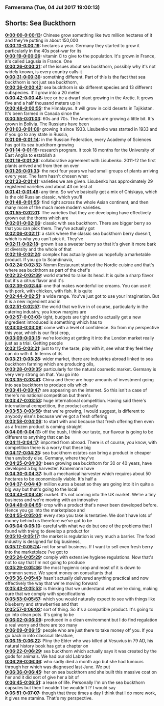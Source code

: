 ### Farmerama  (Tue, 04 Jul 2017 19:00:13)
## Shorts: Sea Buckthorn  
**[0:00:00-0:00:13](https://soundcloud.com/farmerama-radio/shorts-sea-buckthorn#t=0:00:00):**  Chinese grow something like two million hectares of it and they're putting in about 150,000  
**[0:00:13-0:00:19](https://soundcloud.com/farmerama-radio/shorts-sea-buckthorn#t=0:00:13):**  hectares a year. Germany they started to grow it particularly in the 40s post-war for its  
**[0:00:19-0:00:26](https://soundcloud.com/farmerama-radio/shorts-sea-buckthorn#t=0:00:19):**  vitamin C to give to the population. It's grown in France, it's called Lagusia in France. One  
**[0:00:26-0:00:31](https://soundcloud.com/farmerama-radio/shorts-sea-buckthorn#t=0:00:26):**  of the issues about sea buckthorn, possibly why it's not widely known, is every country calls it  
**[0:00:31-0:00:36](https://soundcloud.com/farmerama-radio/shorts-sea-buckthorn#t=0:00:31):**  something different. Part of this is the fact that sea buckthorn is not just sea buckthorn,  
**[0:00:36-0:00:42](https://soundcloud.com/farmerama-radio/shorts-sea-buckthorn#t=0:00:36):**  sea buckthorn is six different species and 13 different subspecies. It'll grow into a 20 meter  
**[0:00:42-0:00:48](https://soundcloud.com/farmerama-radio/shorts-sea-buckthorn#t=0:00:42):**  tree or be a dwarf plant growing in the Arctic. It grows five and a half thousand meters up in  
**[0:00:48-0:00:55](https://soundcloud.com/farmerama-radio/shorts-sea-buckthorn#t=0:00:48):**  the Himalayas. It will grow in cold deserts in Tajikistan. It's been farmed in Canada since the  
**[0:00:55-0:01:03](https://soundcloud.com/farmerama-radio/shorts-sea-buckthorn#t=0:00:55):**  60s and 70s. The Americans are growing a little bit. It's grown in Bolivia. The Russians have been  
**[0:01:03-0:01:09](https://soundcloud.com/farmerama-radio/shorts-sea-buckthorn#t=0:01:03):**  growing it since 1933. Lisubenko was started in 1933 and if you go to any state in Russia,  
**[0:01:09-0:01:14](https://soundcloud.com/farmerama-radio/shorts-sea-buckthorn#t=0:01:09):**  in the Russian Federation, every Academy of Sciences has got its sea buckthorn growing  
**[0:01:14-0:01:19](https://soundcloud.com/farmerama-radio/shorts-sea-buckthorn#t=0:01:14):**  research program. It took 18 months for the University of East Anglia to establish a  
**[0:01:19-0:01:26](https://soundcloud.com/farmerama-radio/shorts-sea-buckthorn#t=0:01:19):**  collaborative agreement with Lisubenko. 2011-12 the first plants arrived and from then on over  
**[0:01:26-0:01:33](https://soundcloud.com/farmerama-radio/shorts-sea-buckthorn#t=0:01:26):**  the next four years we had small groups of plants arriving every year. The farm hasn't chosen what  
**[0:01:33-0:01:41](https://soundcloud.com/farmerama-radio/shorts-sea-buckthorn#t=0:01:33):**  varieties we are given. Lisubenko has approximately 29 registered varieties and about 43 on test at  
**[0:01:41-0:01:48](https://soundcloud.com/farmerama-radio/shorts-sea-buckthorn#t=0:01:41):**  any time. So we've basically got a mix of Chiskaya, which is the old Russian classic, which you'll  
**[0:01:48-0:01:55](https://soundcloud.com/farmerama-radio/shorts-sea-buckthorn#t=0:01:48):**  find right across the whole Asian continent, and then many more of the much more modern varieties.  
**[0:01:55-0:02:01](https://soundcloud.com/farmerama-radio/shorts-sea-buckthorn#t=0:01:55):**  The varieties that they are developing have effectively grown out the thorns which are  
**[0:02:01-0:02:06](https://soundcloud.com/farmerama-radio/shorts-sea-buckthorn#t=0:02:01):**  classic with sea buckthorn. There are bigger berry so that you can pick them. They've actually got  
**[0:02:06-0:02:11](https://soundcloud.com/farmerama-radio/shorts-sea-buckthorn#t=0:02:06):**  a stalk where the classic sea buckthorn berry doesn't, which is why you can't pick it. They've  
**[0:02:11-0:02:18](https://soundcloud.com/farmerama-radio/shorts-sea-buckthorn#t=0:02:11):**  grown it as a sweeter berry so that it's given it more bark at diversity and the whole of that  
**[0:02:18-0:02:24](https://soundcloud.com/farmerama-radio/shorts-sea-buckthorn#t=0:02:18):**  complex has actually given us hopefully a marketable product. If you go to Scandinavia,  
**[0:02:24-0:02:32](https://soundcloud.com/farmerama-radio/shorts-sea-buckthorn#t=0:02:24):**  Nomm Restaurant started the Nordic cuisine and that's where sea buckthorn as part of the chef's  
**[0:02:32-0:02:39](https://soundcloud.com/farmerama-radio/shorts-sea-buckthorn#t=0:02:32):**  world started to raise its head. It is quite a sharp flavor but it's a citrus flavor and it's  
**[0:02:39-0:02:44](https://soundcloud.com/farmerama-radio/shorts-sea-buckthorn#t=0:02:39):**  one that makes wonderful ice creams. You can use it with pork, with chicken, with fish. It is quite  
**[0:02:44-0:02:51](https://soundcloud.com/farmerama-radio/shorts-sea-buckthorn#t=0:02:44):**  a wide range. You've just got to use your imagination. But it is a new ingredient and in  
**[0:02:51-0:02:57](https://soundcloud.com/farmerama-radio/shorts-sea-buckthorn#t=0:02:51):**  the world that we live in of course, particularly in the catering industry, you know margins are  
**[0:02:57-0:03:03](https://soundcloud.com/farmerama-radio/shorts-sea-buckthorn#t=0:02:57):**  tight, budgets are tight and to actually get a new ingredient introduced is something which has to  
**[0:03:03-0:03:09](https://soundcloud.com/farmerama-radio/shorts-sea-buckthorn#t=0:03:03):**  come with a level of confidence. So from my perspective this year, which is our first crop,  
**[0:03:09-0:03:15](https://soundcloud.com/farmerama-radio/shorts-sea-buckthorn#t=0:03:09):**  we're looking at getting it into the London market really just as a trial. Getting people  
**[0:03:15-0:03:21](https://soundcloud.com/farmerama-radio/shorts-sea-buckthorn#t=0:03:15):**  just to try the taste, play with it, see what they feel they can do with it. In terms of its  
**[0:03:21-0:03:28](https://soundcloud.com/farmerama-radio/shorts-sea-buckthorn#t=0:03:21):**  wider market, there are industries abroad linked to sea buckthorn farming which are producing oils,  
**[0:03:28-0:03:35](https://soundcloud.com/farmerama-radio/shorts-sea-buckthorn#t=0:03:28):**  particularly for the natural cosmetic market. Germany is very very strong on that. You go into  
**[0:03:35-0:03:41](https://soundcloud.com/farmerama-radio/shorts-sea-buckthorn#t=0:03:35):**  China and there are huge amounts of investment going into sea buckthorn to produce oils which  
**[0:03:41-0:03:47](https://soundcloud.com/farmerama-radio/shorts-sea-buckthorn#t=0:03:41):**  are appearing on the internet. So this isn't a case of there's no national competition but there's  
**[0:03:47-0:03:53](https://soundcloud.com/farmerama-radio/shorts-sea-buckthorn#t=0:03:47):**  huge international competition. Having said there's international competition, the product actually  
**[0:03:53-0:03:58](https://soundcloud.com/farmerama-radio/shorts-sea-buckthorn#t=0:03:53):**  that we're growing, I would suggest, is different to anybody else's because we've got a fresh offering  
**[0:03:58-0:04:06](https://soundcloud.com/farmerama-radio/shorts-sea-buckthorn#t=0:03:58):**  to start with and because that fresh offering then even as a frozen product is coming straight  
**[0:04:06-0:04:11](https://soundcloud.com/farmerama-radio/shorts-sea-buckthorn#t=0:04:06):**  off the bush, I think our taste, our flavour is going to be different to anything that can be  
**[0:04:11-0:04:17](https://soundcloud.com/farmerama-radio/shorts-sea-buckthorn#t=0:04:11):**  imported from abroad. There is of course, you know, with competition there is a worry that these big  
**[0:04:17-0:04:25](https://soundcloud.com/farmerama-radio/shorts-sea-buckthorn#t=0:04:17):**  sea buckthorn estates can bring a product in cheaper than anybody else. Germany, where they've  
**[0:04:25-0:04:30](https://soundcloud.com/farmerama-radio/shorts-sea-buckthorn#t=0:04:25):**  been growing sea buckthorn for 30 or 40 years, have developed a big harvester. Kranemann have  
**[0:04:30-0:04:37](https://soundcloud.com/farmerama-radio/shorts-sea-buckthorn#t=0:04:30):**  built a mechanical harvester which requires about 50 hectares to be economically viable. It's half a  
**[0:04:37-0:04:43](https://soundcloud.com/farmerama-radio/shorts-sea-buckthorn#t=0:04:37):**  million euros a beast so they are going into it in quite a big way but that's going to the local  
**[0:04:43-0:04:49](https://soundcloud.com/farmerama-radio/shorts-sea-buckthorn#t=0:04:43):**  market. It's not coming into the UK market. We're a tiny business and we're moving with an innovative  
**[0:04:49-0:04:55](https://soundcloud.com/farmerama-radio/shorts-sea-buckthorn#t=0:04:49):**  crop with a product that's never been developed before. Hence you go into the marketplace and  
**[0:04:55-0:05:04](https://soundcloud.com/farmerama-radio/shorts-sea-buckthorn#t=0:04:55):**  every step you take is tentative. We don't have lots of money behind us therefore we've got to be  
**[0:05:04-0:05:10](https://soundcloud.com/farmerama-radio/shorts-sea-buckthorn#t=0:05:04):**  careful with what we do but one of the problems that I found with trying to develop a product for  
**[0:05:10-0:05:17](https://soundcloud.com/farmerama-radio/shorts-sea-buckthorn#t=0:05:10):**  the market is regulation is very much a barrier. The food industry is designed for big business,  
**[0:05:17-0:05:24](https://soundcloud.com/farmerama-radio/shorts-sea-buckthorn#t=0:05:17):**  not for small business. If I want to sell even fresh berry into the marketplace I've got to  
**[0:05:24-0:05:29](https://soundcloud.com/farmerama-radio/shorts-sea-buckthorn#t=0:05:24):**  comply with extensive hygiene regulations. Now that's not to say that I'm not going to produce  
**[0:05:29-0:05:36](https://soundcloud.com/farmerama-radio/shorts-sea-buckthorn#t=0:05:29):**  the most hygienic crop and most of it is down to common sense. We spent money on consultants that  
**[0:05:36-0:05:43](https://soundcloud.com/farmerama-radio/shorts-sea-buckthorn#t=0:05:36):**  hasn't actually delivered anything practical and now effectively the way that we're moving forward  
**[0:05:43-0:05:53](https://soundcloud.com/farmerama-radio/shorts-sea-buckthorn#t=0:05:43):**  is thinking that we understand what we're doing, making sure that we comply with specifications  
**[0:05:53-0:05:57](https://soundcloud.com/farmerama-radio/shorts-sea-buckthorn#t=0:05:53):**  which you would naturally expect to see with things like blueberry and strawberries and that  
**[0:05:57-0:06:02](https://soundcloud.com/farmerama-radio/shorts-sea-buckthorn#t=0:05:57):**  sort of thing. So it's a compatible product. It's going to go into clean pots. It's going to be  
**[0:06:02-0:06:09](https://soundcloud.com/farmerama-radio/shorts-sea-buckthorn#t=0:06:02):**  produced in a clean environment but I do find regulation a real worry and there are too many  
**[0:06:09-0:06:15](https://soundcloud.com/farmerama-radio/shorts-sea-buckthorn#t=0:06:09):**  people who are just there to take money off you. If you go back in into classical literature,  
**[0:06:15-0:06:22](https://soundcloud.com/farmerama-radio/shorts-sea-buckthorn#t=0:06:15):**  Pliny the Elder who was killed at Vesuvius in 79 AD, his natural history book has got a chapter on  
**[0:06:22-0:06:29](https://soundcloud.com/farmerama-radio/shorts-sea-buckthorn#t=0:06:22):**  sea buckthorn which actually says it was created by the gods for animals. We had our old Labrador  
**[0:06:29-0:06:36](https://soundcloud.com/farmerama-radio/shorts-sea-buckthorn#t=0:06:29):**  who sadly died a month ago but she had tumours through her which was diagnosed last June. We put  
**[0:06:36-0:06:45](https://soundcloud.com/farmerama-radio/shorts-sea-buckthorn#t=0:06:36):**  her on sea buckthorn and she built this massive coat on her and it did sort of give her a bit of  
**[0:06:45-0:06:51](https://soundcloud.com/farmerama-radio/shorts-sea-buckthorn#t=0:06:45):**  a lease of life. Personally I'm on the sea buckthorn capsules but then I wouldn't be wouldn't I? I would say  
**[0:06:51-0:07:07](https://soundcloud.com/farmerama-radio/shorts-sea-buckthorn#t=0:06:51):**  though that three times a day I think that I do more work, it gives me stamina. That's my perspective.  
